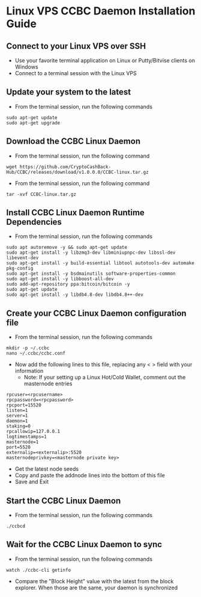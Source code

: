 # Linux VPS CCBC Daemon Installation Guide

## Connect to your Linux VPS over SSH

  * Use your favorite terminal application on Linux or Putty/Bitvise clients on Windows
  * Connect to a terminal session with the Linux VPS
  
## Update your system to the latest

  * From the terminal session, run the following commands
  ```
  sudo apt-get update
  sudo apt-get upgrade
  ```
  
## Download the CCBC Linux Daemon

  * From the terminal session, run the following command
  ```
  wget https://github.com/CryptoCashBack-Hub/CCBC/releases/download/v1.0.0.0/CCBC-linux.tar.gz
  ```
  * From the terminal session, run the following command
  ```
  tar -xvf CCBC-linux.tar.gz
  ```
  
## Install CCBC Linux Daemon Runtime Dependencies

  * From the terminal session, run the following commands
  ```
  sudo apt autoremove -y && sudo apt-get update
  sudo apt-get install -y libzmq3-dev libminiupnpc-dev libssl-dev libevent-dev
  sudo apt-get install -y build-essential libtool autotools-dev automake pkg-config
  sudo apt-get install -y bsdmainutils software-properties-common
  sudo apt-get install -y libboost-all-dev
  sudo add-apt-repository ppa:bitcoin/bitcoin -y
  sudo apt-get update
  sudo apt-get install -y libdb4.8-dev libdb4.8++-dev
  ```
  
## Create your CCBC Linux Daemon configuration file

* From the terminal session, run the following commands
```
mkdir -p ~/.ccbc
nano ~/.ccbc/ccbc.conf
```

* Now add the following lines to this file, replacing any < > field with your information
  * Note: If your setting up a Linux Hot/Cold Wallet, comment out the masternode entries
```
rpcuser=<rpcusername>
rpcpassword=<rpcpassword>
rpcport=15520
listen=1
server=1
daemon=1
staking=0
rpcallowip=127.0.0.1
logtimestamps=1
masternode=1
port=5520
externalip=<externalip>:5520
masternodeprivkey=<masternode private key>
```

* Get the latest node seeds 
* Copy and paste the addnode lines into the bottom of this file
* Save and Exit

## Start the CCBC Linux Daemon

* From the terminal session, run the following commands
```
./ccbcd
```

## Wait for the CCBC Linux Daemon to sync

* From the terminal session, run the following commands
```
watch ./ccbc-cli getinfo
```
* Compare the "Block Height" value with the latest from the block explorer. When those are the same, your daemon is synchronized 
